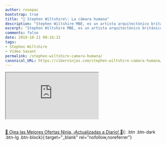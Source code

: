 ```yaml
---
author: rosepac
bootstrap: true
title: "🧠 Stephen Wiltshire\: La cámara humana"
description: "Stephen Wiltshire MBE, es un artista arquitectónico británico y sabio autista, conocido por su habilidad para dibujar un paisaje de memoria después de verlo solo una vez."
excerpt: "Stephen Wiltshire MBE, es un artista arquitectónico británico y sabio autista, conocido por su habilidad para dibujar un paisaje de memoria después de verlo solo una vez."
comments: false
date: 2019-10-21 00:16:12
tags:
- Stephen Wiltshire
- Vídeo Savant
permalink: /stephen-wiltshire-camara-humana/
canonical_URL: https://ciberninjas.com/stephen-wiltshire-camara-humana/
---
```


<div class="embed-responsive embed-responsive-16by9">
  <iframe class="embed-responsive-item" src="https://www.youtube-nocookie.com/embed/8u51ZY2a3Sc?rel=0" allowfullscreen></iframe>
</div><br/>

[🎁 Ojea las Mejores Ofertas Ninja, ¡Actualizadas a Diario! 🛒](https://www.amazon.es/shop/cibercursos){: .btn .btn-dark .btn-lg .btn-block}{:target="_blank" rel="nofollow,noreferrer"}